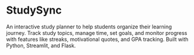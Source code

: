# StudySync
An interactive study planner to help students organize their learning journey. Track study topics, manage time, set goals, and monitor progress with features like streaks, motivational quotes, and GPA tracking. Built with Python, Streamlit, and Flask.
